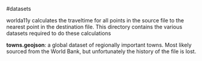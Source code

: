 #datasets
 
worlda11y calculates the traveltime for all points in the source file to the nearest point in the destination file. This directory contains the various datasets required to do these calculations

**towns.geojson**: a global dataset of regionally important towns. Most likely sourced from the World Bank, but unfortunately the history of the file is lost. 

